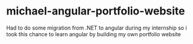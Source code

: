 # michael-angular-portfolio-website
Had to do some migration from .NET to angular during my internship so i took this chance to learn angular by building my own portfolio website

